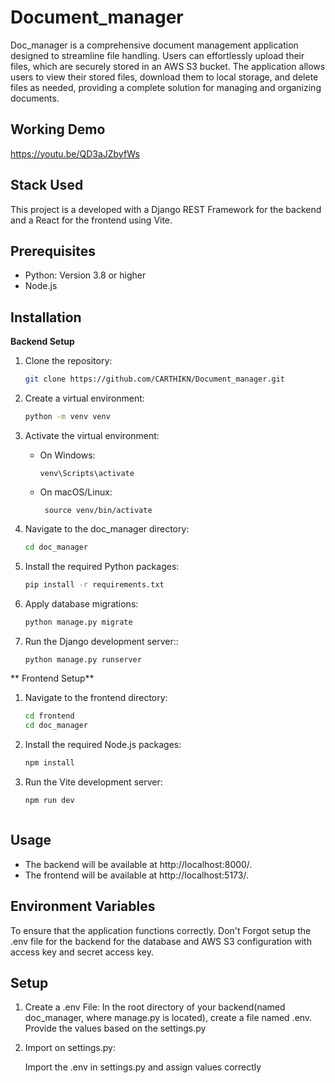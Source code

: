 # Document_manager
Doc_manager is a comprehensive document management application designed to streamline file handling. Users can effortlessly upload their files, which are securely stored in an AWS S3 bucket. The application allows users to view their stored files, download them to local storage, and delete files as needed, providing a complete solution for managing and organizing documents.

## Working Demo

https://youtu.be/QD3aJZbyfWs

## Stack Used

This project is a developed with a Django REST Framework for the  backend and a React for the  frontend using Vite.


## Prerequisites

  * Python: Version 3.8 or higher
  * Node.js


## Installation

**Backend Setup**

  1. Clone the repository:
     ```bash
     git clone https://github.com/CARTHIKN/Document_manager.git

  2. Create a virtual environment:
     ```bash
     python -m venv venv

  3. Activate the virtual environment:
     * On Windows:

           venv\Scripts\activate
     * On macOS/Linux:

            source venv/bin/activate



  4. Navigate to the doc_manager directory:
     ```bash
     cd doc_manager


  5. Install the required Python packages:
     ```bash
     pip install -r requirements.txt


  6. Apply database migrations:
      ```bash
     python manage.py migrate
      ```

  7. Run the Django development server::
      ```bash
     python manage.py runserver


** Frontend Setup**

   1. Navigate to the frontend directory:
      ```bash
      cd frontend
      cd doc_manager
      ```
      
   2. Install the required Node.js packages:
      ```bash
      npm install

   3. Run the Vite development server:
      ```bash
      npm run dev



## Usage
 * The backend will be available at http://localhost:8000/.
 * The frontend will be available at http://localhost:5173/.


## Environment Variables

To ensure that the application functions correctly. Don't Forgot setup the .env file for the backend for the database and AWS S3 configuration with access key and secret access key.


## Setup

  1. Create a .env File:
     In the root directory of your backend(named doc_manager, where manage.py is located), create a file named .env. Provide the values based on the settings.py

  2. Import on settings.py:

     Import  the .env in settings.py and assign values correctly 


     
